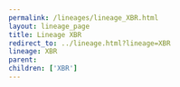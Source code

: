 ```yaml
---
permalink: /lineages/lineage_XBR.html
layout: lineage_page
title: Lineage XBR
redirect_to: ../lineage.html?lineage=XBR
lineage: XBR
parent: 
children: ['XBR']
---
```

